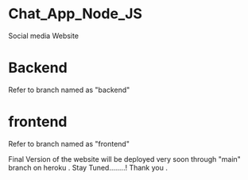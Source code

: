 # Chat_App_Node_JS
Social media Website

# Backend
Refer to branch named as "backend"

# frontend
Refer to branch named as "frontend"


Final Version of the website will be deployed very soon through "main" branch on heroku .
Stay Tuned........!
Thank you .
